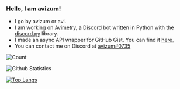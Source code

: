 ### Hello, I am avizum!

- I go by avizum or avi. 
- I am working on [Avimetry](https://top.gg/bot/756257170521063444), a Discord bot written in Python with the [discord.py](https://github.com/Rapptz/discord.py) library.
- I made an async API wrapper for GitHub Gist. You can find it [here.](https://github.com/avizum/asyncgist)
- You can contact me on Discord at [avizum#0735](https://discord.com/users/750135653638865017)

![Count](https://komarev.com/ghpvc/?username=avizum)

![Github Statistics](https://github-readme-stats.vercel.app/api?username=avizum&theme=tokyonight)

[![Top Langs](https://github-readme-stats.vercel.app/api/top-langs/?username=avizum&theme=tokyonight)](https://github.com/anuraghazra/github-readme-stats)
